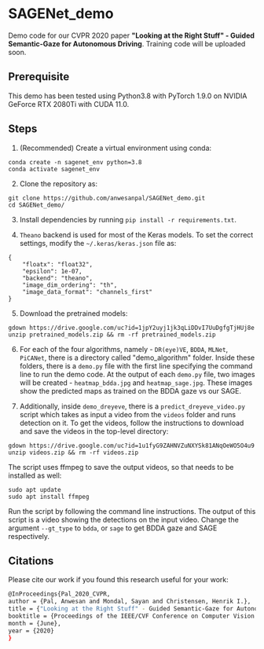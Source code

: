# SAGENet_demo
Demo code for our CVPR 2020 paper **"Looking at the Right Stuff" - Guided Semantic-Gaze for Autonomous Driving**. Training code will be uploaded soon.

## Prerequisite

This demo has been tested using Python3.8 with PyTorch 1.9.0 on NVIDIA GeForce RTX 2080Ti with CUDA 11.0.

## Steps

1. (Recommended) Create a virtual environment using conda:
```
conda create -n sagenet_env python=3.8
conda activate sagenet_env
```

2. Clone the repository as:
```
git clone https://github.com/anwesanpal/SAGENet_demo.git
cd SAGENet_demo/
```

3. Install dependencies by running `pip install -r requirements.txt`.

4. `Theano` backend is used for most of the Keras models. To set the correct settings, modify the `~/.keras/keras.json` file as:
```
{
    "floatx": "float32",
    "epsilon": 1e-07,
    "backend": "theano",
    "image_dim_ordering": "th",
    "image_data_format": "channels_first"
}
```

5. Download the pretrained models:
```
gdown https://drive.google.com/uc?id=1jpY2uyj1jk3qLiDDvI7UuDgfgTjHUj8e
unzip pretrained_models.zip && rm -rf pretrained_models.zip
```

6. For each of the four algorithms, namely - `DR(eye)VE`, `BDDA`, `MLNet`, `PiCANet`, there is a directory called "demo_algorithm" folder. Inside these folders, there is a `demo.py` file with the first line specifying the command line to run the demo code. At the output of each `demo.py` file, two images will be created - `heatmap_bdda.jpg` and `heatmap_sage.jpg`. These images show the predicted maps as trained on the BDDA gaze vs our SAGE.

7. Additionally, inside `demo_dreyeve`, there is a `predict_dreyeve_video.py` script which takes as input a video from the `videos` folder and runs detection on it. To get the videos, follow the instructions to download and save the videos in the top-level directory:
```
gdown https://drive.google.com/uc?id=1u1fyG9ZAHNVZuNXYSk81ANqOeWO5O4u9
unzip videos.zip && rm -rf videos.zip
```
The script uses ffmpeg to save the output videos, so that needs to be installed as well:
```
sudo apt update
sudo apt install ffmpeg
```
Run the script by following the command line instructions. The output of this script is a video showing the detections on the input video. Change the argument `--gt_type` to `bdda`, or `sage` to get BDDA gaze and SAGE respectively.

## Citations

Please cite our work if you found this research useful for your work:

```bash
@InProceedings{Pal_2020_CVPR,
author = {Pal, Anwesan and Mondal, Sayan and Christensen, Henrik I.},
title = {"Looking at the Right Stuff" - Guided Semantic-Gaze for Autonomous Driving},
booktitle = {Proceedings of the IEEE/CVF Conference on Computer Vision and Pattern Recognition (CVPR)},
month = {June},
year = {2020}
} 
```